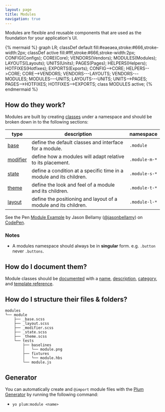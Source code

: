 ```yaml
---
layout: page
title: Modules
navigation: true
---
```


Modules are flexible and reusable components that are used as the foundation for your application's UI.

{% mermaid %}
graph LR;
    classDef default fill:#eaeaea,stroke:#666,stroke-width:2px;
    classDef active fill:#fff,stroke:#666,stroke-width:2px;
    CONFIG(Configs);
    CORE(Core);
    VENDORS(Vendors);
    MODULES(Modules);
    LAYOUTS(Layouts);
    UNITS(Units);
    PAGES(Pages);
    HELPERS(Helpers);
    HOTFIXES(Hotfixes);
    EXPORTS(Exports);
    CONFIG-->CORE;
    HELPERS-->CORE;
    CORE-->VENDORS;
    VENDORS---LAYOUTS;
    VENDORS---MODULES;
    MODULES---UNITS;
    LAYOUTS---UNITS;
    UNITS-->PAGES;
    PAGES-->HOTFIXES;
    HOTFIXES-->EXPORTS;
    class MODULES active;
{% endmermaid %}

## How do they work?

Modules are built by creating [classes](https://developer.mozilla.org/en-US/docs/Web/CSS/Class_selectors) under a namespace and should be broken down in to the following sections:

type                              | description                                                          | namespace      |
----------------------------------|----------------------------------------------------------------------|----------------|
[base](modules-base.html)         | define the default classes and interface for a module.               | `.module`      |
[modifier](modules-modifier.html) | define how a modules will adapt relative to its placement.           | `.module-m-*`  |
[state](modules-state.html)       | define a condition at a specific time in a module and its children.  | `.module-s-*`  |
[theme](modules-theme.html)       | define the look and feel of a module and its children.               | `.module-t-*`  |
[layout](modules-layout.html)     | define the positioning and layout of a module and its children.      | `.module-l-*`  |

<p data-height="500" data-theme-id="12653" data-slug-hash="MYXBZM" data-default-tab="html" data-user="jasonbellamy" class='codepen'>See the Pen <a href='http://codepen.io/jasonbellamy/pen/MYXBZM/'>Module Example</a> by Jason Bellamy (<a href='http://codepen.io/jasonbellamy'>@jasonbellamy</a>) on <a href='http://codepen.io'>CodePen</a>.</p>
<script async src="//assets.codepen.io/assets/embed/ei.js"></script>

### Notes

- A modules namespace should always be in **singular** form. e.g. ``.button`` never ``.buttons``.

## How do I document them?

Module classes should be [documented](documentation.html) with a [name](https://github.com/kss-node/kss/blob/spec/SPEC.md#the-heading-and-description), [description](https://github.com/kss-node/kss/blob/spec/SPEC.md#the-heading-and-description), [category](https://github.com/kss-node/kss/blob/spec/SPEC.md#the-styleguide-reference), and [template reference](https://github.com/kss-node/kss/blob/spec/SPEC.md#the-markup).

## How do I structure their files & folders?

```text
modules
└── module
    ├── _base.scss
    ├── _layout.scss
    ├── _modifier.scss
    ├── _state.scss
    ├── _theme.scss
    └── tests
        ├── baselines
        │   └── module.png
        ├── fixtures
        │   └── module.hbs
        └── module.js
```

## Generator

You can automatically create and `@import` module files with the [Plum Generator](https://github.com/plum-css/generator-plum) by running the following command:

- `yo plum:module <name>`
